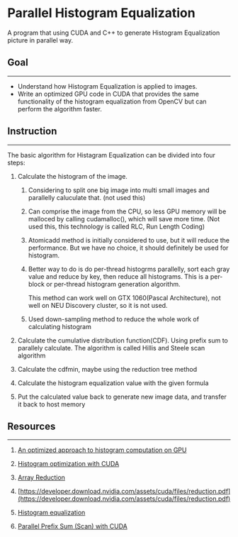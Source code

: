 # Parallel Histogram Equalization

A program that using CUDA and C++ to generate Histogram Equalization picture in parallel way.

## Goal
***

* Understand how Histogram Equalization is applied to images.
* Write an optimized GPU code in CUDA that provides the same functionality of the histogram
equalization from OpenCV but can perform the algorithm faster.

## Instruction
***

The basic algorithm for Histagram Equalization can be divided into four steps:
 1. Calculate the histogram of the image.
    1. Considering to split one big image into multi small images and parallelly caluculate that. (not used this)
    2. Can comprise the image from the CPU, so less GPU memory will be malloced by calling cudamalloc(), which will save more time. (Not used this, this technology is called RLC, Run Length Coding)
    3. Atomicadd method is initially considered to use, but it will reduce the performance. But we have no choice, it should definitely be used for histogram.
    4. Better way to do is do per-thread histogrms parallelly, sort each gray value and reduce by key, then reduce all histograms. This is a per-block or per-thread histogram generation algorithm.
       
       This method can work well on GTX 1060(Pascal Architecture), not well on NEU Discovery cluster, so it is not used.
    5. Used down-sampling method to reduce the whole work of calculating histogram

 2. Calculate the cumulative distribution function(CDF). Using prefix sum to parallely calculate. The algorithm is called Hillis and Steele scan algorithm
 
 3. Calculate the cdfmin, maybe using the reduction tree method
 
 4. Calculate the histogram equalization value with the given formula

 5. Put the calculated value back to generate new image data, and transfer it back to host memory


## Resources
***

1. [An optimized approach to histogram computation on GPU](https://www.researchgate.net/publication/256674650_An_optimized_approach_to_histogram_computation_on_GPU)

2. [Histogram optimization with CUDA](https://www.researchgate.net/publication/311911798_Histogram_optimization_with_CUDA)

3. [Array Reduction](https://gist.github.com/jatesy/9920023)

4. [https://developer.download.nvidia.com/assets/cuda/files/reduction.pdf](https://developer.download.nvidia.com/assets/cuda/files/reduction.pdf)

5. [Histogram equalization](https://en.wikipedia.org/wiki/Histogram_equalization)

6. [Parallel Prefix Sum (Scan) with CUDA](https://developer.nvidia.com/gpugems/GPUGems3/gpugems3_ch39.html)